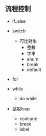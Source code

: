 ## 流程控制

- if..else
- switch
  - 可比對象
    - 整數
    - 字串
    - enum
    - break
    - default

- for

- while
  - do while

- 跳脫loop
  - contiune
  - break
  - label
